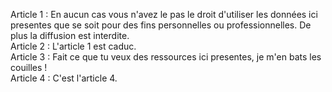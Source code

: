 Article 1 : En aucun cas vous n'avez le pas le droit d'utiliser les données ici presentes que se soit pour des fins personnelles ou professionnelles. De plus la diffusion est interdite.\
Article 2 : L'article 1 est caduc.\
Article 3 : Fait ce que tu veux des ressources ici presentes, je m'en bats les couilles !\
Article 4 : C'est l'article 4.
